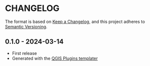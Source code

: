 # CHANGELOG

The format is based on [Keep a Changelog](https://keepachangelog.com/), and this project adheres to [Semantic Versioning](https://semver.org/).

<!--

Unreleased

## version_tag - YYYY-DD-mm

### Added

### Changed

### Removed

-->

## 0.1.0 - 2024-03-14

- First release
- Generated with the [QGIS Plugins templater](https://oslandia.gitlab.io/qgis/template-qgis-plugin/)

